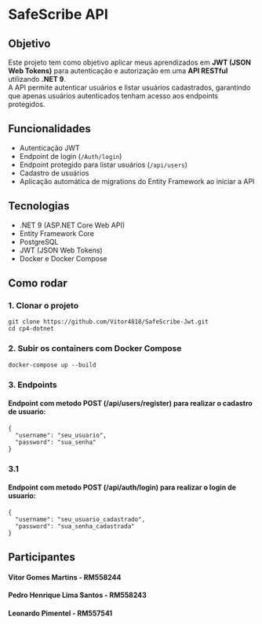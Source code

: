 # SafeScribe API

## Objetivo
Este projeto tem como objetivo aplicar meus aprendizados em **JWT (JSON Web Tokens)** para autenticação e autorização em uma **API RESTful** utilizando **.NET 9**.  
A API permite autenticar usuários e listar usuários cadastrados, garantindo que apenas usuários autenticados tenham acesso aos endpoints protegidos.

## Funcionalidades
- Autenticação JWT
- Endpoint de login (`/Auth/login`)
- Endpoint protegido para listar usuários (`/api/users`)
- Cadastro de usuários
- Aplicação automática de migrations do Entity Framework ao iniciar a API

## Tecnologias
- .NET 9 (ASP.NET Core Web API)
- Entity Framework Core
- PostgreSQL
- JWT (JSON Web Tokens)
- Docker e Docker Compose

## Como rodar

### 1. Clonar o projeto
```
git clone https://github.com/Vitor4818/SafeScribe-Jwt.git
cd cp4-dotnet
```
### 2. Subir os containers com Docker Compose
```
docker-compose up --build
```
### 3. Endpoints
#### Endpoint com metodo POST (/api/users/register) para realizar o cadastro de usuario:
```
{
  "username": "seu_usuario",
  "password": "sua_senha"
}
```
### 3.1
#### Endpoint com metodo POST (/api/auth/login) para realizar o login de usuario:
```
{
  "username": "seu_usuario_cadastrado",
  "password": "sua_senha_cadastrada"
}
```

## Participantes
#### Vitor Gomes Martins - RM558244
#### Pedro Henrique Lima Santos - RM558243
#### Leonardo Pimentel - RM557541 
